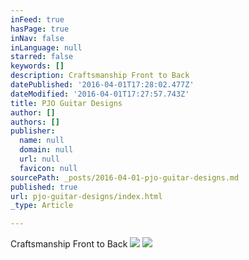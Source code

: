 ```yaml
---
inFeed: true
hasPage: true
inNav: false
inLanguage: null
starred: false
keywords: []
description: Craftsmanship Front to Back
datePublished: '2016-04-01T17:28:02.477Z'
dateModified: '2016-04-01T17:27:57.743Z'
title: PJO Guitar Designs
author: []
authors: []
publisher:
  name: null
  domain: null
  url: null
  favicon: null
sourcePath: _posts/2016-04-01-pjo-guitar-designs.md
published: true
url: pjo-guitar-designs/index.html
_type: Article

---
```

Craftsmanship Front to Back
![](https://the-grid-user-content.s3-us-west-2.amazonaws.com/92c4e376-b8ae-4a94-a02d-e2d2e4d38821.jpg)
![](https://the-grid-user-content.s3-us-west-2.amazonaws.com/49ae17e3-ea9b-4c19-b778-2abc0faf3fdc.jpg)